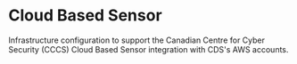 # Cloud Based Sensor

Infrastructure configuration to support the Canadian Centre for Cyber Security (CCCS) Cloud Based Sensor integration with CDS's AWS accounts.